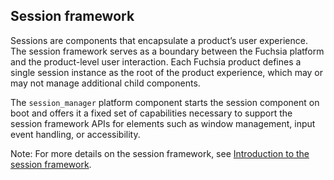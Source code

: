 ## Session framework

Sessions are components that encapsulate a product’s user experience. The
session framework serves as a boundary between the Fuchsia platform and the
product-level user interaction. Each Fuchsia product defines a single session
instance as the root of the product experience, which may or may not manage
additional child components.

The `session_manager` platform component starts the session component on boot
and offers it a fixed set of capabilities necessary to support the session
framework APIs for elements such as window management, input event handling, or
accessibility.

Note: For more details on the session framework, see
[Introduction to the session framework](concepts/session/introduction.md).

